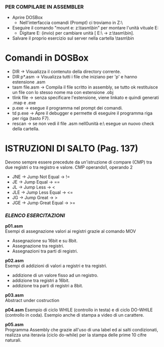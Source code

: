 ### PER COMPILARE IN ASSEMBLER
- Aprire DOSBox
    - Nell'interfaccia comandi (Prompt) ci troviamo in Z:\
- Eseguire il comando "mount e: z:\tasm\bin" per montare l'unità vituale E:
    - Digitare E: (invio) per cambiare unità [ E:\ -> z:\tasm\bin].
- Salvare il proprio esercizio sul server nella cartella \tasm\bin
# Comandi in DOSBox
- DIR -> Visualizza il contenuto della directory corrente.
- DIR p*.asm -> Visualizza tutti i file che iniziano per 'p' e hanno estensione .asm
- tasm file.asm -> Compila il file scritto in assembly, se tutto ok restituisce un file con lo stesso nome ma con estensione .obj
- tlink file -> senza specificare l'estensione, viene linkato e quindi generati .map e .exe
- p.exe -> esegue il programma nel prompt dei comandi.
- td p.exe -> Apre il debugger e permette di eseguire il programma riga per riga (tasto F7).
- rescan -> se non vedi il file .asm nell0unità e:\ esegue un nuovo check della cartella.

# ISTRUZIONI DI SALTO (Pag. 137)
Devono sempre essere precedute da un'istruzione di compare (CMP) tra due registri o tra registro e valore.
CMP operando1, operando 2
- JNE -> Jump Not Equal -> !=
- JE -> Jump Equal -> ==
- JL -> Jump Less -> <
- JLE -> Jump Less Equal -> <=
- JG -> Jump Great -> >
- JGE -> Jump Great Equal -> >=



### *ELENCO ESERCITAZIONI*

**p01.asm**  
Esempi di assegnazione valori ai registri grazie al comando MOV 
- Assegnazione su 16bit e su 8bit. 
- Assegnazione tra registri.
- Assegnazioni tra parti di registri.

**p02.asm**  
Esempi di addizioni di valori a registri e tra registri. 
- addizione di un valore fisso ad un registro.
- addizione tra registri a 16bit.
- addizione tra parti di registri a 8bit.

**p03.asm**   
Abstract under costruction

**p04.asm**
Esempio di ciclo WHILE (controllo in testa) e di ciclo DO-WHILE (controllo in coda). Esempio anche di stampa a video di un carattere.

**p05.asm**  
Programma Assembly che grazie all'uso di una label ed ai salti condizionati,
realizza una iteravia (ciclo do-while) per la stampa delle prime 10 cifre naturali.
